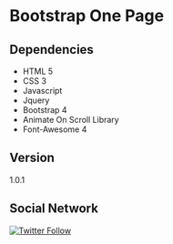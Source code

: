 # Bootstrap One Page

## Dependencies
- HTML 5
- CSS 3
- Javascript
- Jquery
- Bootstrap 4
- Animate On Scroll Library
- Font-Awesome 4

## Version
1.0.1

## Social Network
[![Twitter Follow](https://img.shields.io/twitter/follow/tiaguins.svg?style=social)](https://twitter.com/tiaguins) 